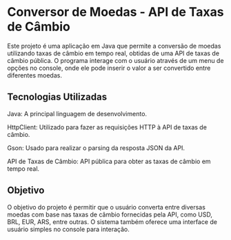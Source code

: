 # Conversor de Moedas - API de Taxas de Câmbio

Este projeto é uma aplicação em Java que permite a conversão de moedas utilizando taxas de câmbio em tempo real, obtidas de uma API de taxas de câmbio pública. O programa interage com o usuário através de um menu de opções no console, onde ele pode inserir o valor a ser convertido entre diferentes moedas.

## Tecnologias Utilizadas

Java: A principal linguagem de desenvolvimento.

HttpClient: Utilizado para fazer as requisições HTTP à API de taxas de câmbio.

Gson: Usado para realizar o parsing da resposta JSON da API.

API de Taxas de Câmbio: API pública para obter as taxas de câmbio em tempo real.

## Objetivo

O objetivo do projeto é permitir que o usuário converta entre diversas moedas com base nas taxas de câmbio fornecidas pela API, como USD, BRL, EUR, ARS, entre outras. O sistema também oferece uma interface de usuário simples no console para interação.